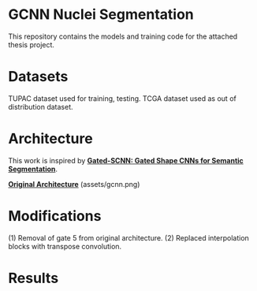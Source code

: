 
# GCNN Nuclei Segmentation
This repository contains the models and training code for the attached thesis project.
# Datasets 
TUPAC dataset used for training, testing. 
TCGA dataset used as out of distribution dataset. 
# Architecture 
This work is inspired by [**Gated-SCNN: Gated Shape CNNs for Semantic Segmentation**](https://github.com/nv-tlabs/GSCNN).

[**Original Architecture**](https://openreview.net/pdf?id=fQDGt0RJkMu)
(assets/gcnn.png)
# Modifications
(1) Removal of gate 5 from original architecture.
(2) Replaced interpolation blocks with transpose convolution.

# Results

